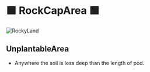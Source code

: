 # 🟩  <envi>RockCapArea</envi> 🟩

![RockyLand](/Eco/RockyLand.png)

## UnplantableArea

- Anywhere the soil is less deep than the length of pod.
